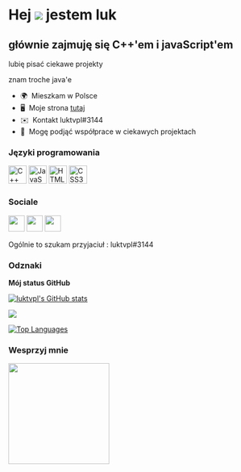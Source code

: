 Hej ![](https://user-images.githubusercontent.com/18350557/176309783-0785949b-9127-417c-8b55-ab5a4333674e.gif) jestem luk
===========================================================================================================================

głównie zajmuję się C++'em i javaScript'em
-------------------------------------------

lubię pisać ciekawe projekty

znam troche java'e

* 🌍  Mieszkam w Polsce
* 🖥️  Moje strona [tutaj](http://https://luktvpl.github.io)
* ✉️  Kontakt luktvpl#3144
* 🤝  Mogę podjąć współprace w ciekawych projektach

### Języki programowania

<p align="left">
<a href="https://docs.microsoft.com/en-us/cpp/?view=msvc-170" target="_blank" rel="noreferrer"><img src="https://raw.githubusercontent.com/danielcranney/readme-generator/main/public/icons/skills/cplusplus-colored.svg" width="36" height="36" alt="C++" /></a>
<a href="https://developer.mozilla.org/en-US/docs/Web/JavaScript" target="_blank" rel="noreferrer"><img src="https://raw.githubusercontent.com/danielcranney/readme-generator/main/public/icons/skills/javascript-colored.svg" width="36" height="36" alt="JavaScript" /></a>
<a href="https://developer.mozilla.org/en-US/docs/Glossary/HTML5" target="_blank" rel="noreferrer"><img src="https://raw.githubusercontent.com/danielcranney/readme-generator/main/public/icons/skills/html5-colored.svg" width="36" height="36" alt="HTML5" /></a>
<a href="https://www.w3.org/TR/CSS/#css" target="_blank" rel="noreferrer"><img src="https://raw.githubusercontent.com/danielcranney/readme-generator/main/public/icons/skills/css3-colored.svg" width="36" height="36" alt="CSS3" /></a>
</p>


### Sociale

<p align="left"> <a href="https://discord.com/users/luktvpl#3144" target="_blank" rel="noreferrer"><img src="https://raw.githubusercontent.com/danielcranney/readme-generator/main/public/icons/socials/discord.svg" width="32" height="32" /></a> <a href="https://www.github.com/luktvpl" target="_blank" rel="noreferrer"><img src="https://raw.githubusercontent.com/danielcranney/readme-generator/main/public/icons/socials/github.svg" width="32" height="32" /></a> <a href="https://www.youtube.com/c/luktvpl" target="_blank" rel="noreferrer"><img src="https://raw.githubusercontent.com/danielcranney/readme-generator/main/public/icons/socials/youtube.svg" width="32" height="32" /></a></p>

Ogólnie to szukam przyjaciuł : luktvpl#3144

### Odznaki

<b>Mój status GitHub</b>

<a href="http://www.github.com/luktvpl"><img src="https://github-readme-stats.vercel.app/api?username=luktvpl&show_icons=true&hide=&count_private=true&title_color=facc15&text_color=ffffff&icon_color=22c55e&bg_color=1c1917&hide_border=true&show_icons=true" alt="luktvpl's GitHub stats" /></a>

<a href="http://www.github.com/luktvpl"><img src="https://github-readme-streak-stats.herokuapp.com/?user=luktvpl&stroke=ffffff&background=1c1917&ring=facc15&fire=facc15&currStreakNum=ffffff&currStreakLabel=facc15&sideNums=ffffff&sideLabels=ffffff&dates=ffffff&hide_border=true" /></a>

<a href="https://github.com/luktvpl" align="left"><img src="https://github-readme-stats.vercel.app/api/top-langs/?username=luktvpl&langs_count=10&title_color=facc15&text_color=ffffff&icon_color=22c55e&bg_color=1c1917&hide_border=true&locale=en&custom_title=Top%20%Languages" alt="Top Languages" /></a>

### Wesprzyj mnie

<a href="https://www.buymeacoffee.com/luktvpl"><img src="https://cdn.buymeacoffee.com/buttons/v2/default-yellow.png" width="200" /></a>
